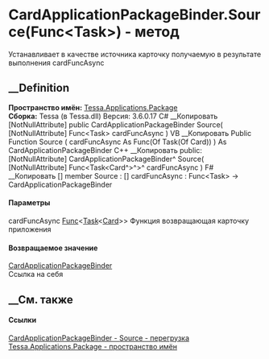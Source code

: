 # CardApplicationPackageBinder.Source(Func<Task<Card>>) - метод
Устанавливает в качестве источника карточку получаемую в результате выполнения
cardFuncAsync
##  __Definition
 **Пространство имён:**
[Tessa.Applications.Package](N_Tessa_Applications_Package.htm)  
 **Сборка:** Tessa (в Tessa.dll) Версия: 3.6.0.17
C# __Копировать
    [NotNullAttribute]
    public CardApplicationPackageBinder Source(
    	[NotNullAttribute] Func<Task<Card>> cardFuncAsync
    )
VB __Копировать
    <NotNullAttribute>
    Public Function Source ( 
    	<NotNullAttribute> cardFuncAsync As Func(Of Task(Of Card))
    ) As CardApplicationPackageBinder
C++ __Копировать
     public:
    [NotNullAttribute]
    CardApplicationPackageBinder^ Source(
    	[NotNullAttribute] Func<Task<Card^>^>^ cardFuncAsync
    )
F# __Копировать
     [<NotNullAttribute>]
    member Source : 
            [<NotNullAttribute>] cardFuncAsync : Func<Task<Card>> -> CardApplicationPackageBinder 
#### Параметры
cardFuncAsync
[Func](https://learn.microsoft.com/dotnet/api/system.func-1)<[Task](https://learn.microsoft.com/dotnet/api/system.threading.tasks.task-1)<[Card](T_Tessa_Cards_Card.htm)>>
     Функция возвращающая карточку приложения 
#### Возвращаемое значение
[CardApplicationPackageBinder](T_Tessa_Applications_Package_CardApplicationPackageBinder.htm)  
Ссылка на себя
## __См. также
#### Ссылки
[CardApplicationPackageBinder -
](T_Tessa_Applications_Package_CardApplicationPackageBinder.htm)
[Source -
перегрузка](Overload_Tessa_Applications_Package_CardApplicationPackageBinder_Source.htm)
[Tessa.Applications.Package - пространство
имён](N_Tessa_Applications_Package.htm)
